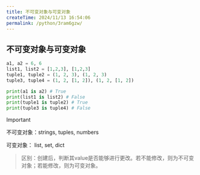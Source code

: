 ```yaml
---
title: 不可变对象与可变对象
createTime: 2024/11/13 16:54:06
permalink: /python/3ram6gzw/
---
```


## 不可变对象与可变对象
```python
a1, a2 = 6, 6
list1, list2 = [1,2,3], [1,2,3]
tuple1, tuple2 = (1, 2, 3), (1, 2, 3)
tuple3, tuple4 = (1, 2, [1, 2]), (1, 2, [1, 2])

print(a1 is a2) # True
print(list1 is list2) # False
print(tuple1 is tuple2) # True
print(tuple3 is tuple4) # False
```
>[!important]
> 
> 不可变对象：strings, tuples, numbers
> 
> 可变对象： list, set, dict
> 
> >区别：创建后，判断其value是否能够进行更改。若不能修改，则为不可变对象；若能修改，则为可变对象。